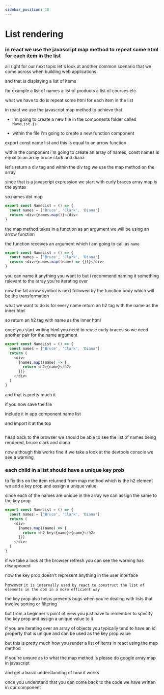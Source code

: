 ```yaml
---
sidebar_position: 18
---
```


# List rendering

### in react we use the javascript map method to repeat some html for each item in the list

  all right for our next topic let's look
  at another common scenario that we come across when building web applications

  and that is displaying a list of items

  for example a list of names a list of
  products a list of courses etc

  what we have to do is repeat some html
  for each item in the list

  in react we use the javascript map method to achieve that

  - i'm going to create a new file in the
    components folder called `NameList.js`

  - within the file i'm going to create a new function component

  export const name list and this is equal to an arrow function

  within the component i'm going to create an array of names, const names is equal to an array bruce clark and diana

  let's return a div tag and within the div tag we use the map method on the array

  since that is a javascript expression we start with curly braces array.map is the syntax

  so names dot map

  ```js
  export const NameList = () => {
    const names = ['Bruce', 'Clark', 'Diana']
    return <div>{names.map()}</div>
  }
  ```

  the map method takes in a function as an argument we will be using an arrow function

  the function receives an argument which i am going to call as `name`

  ```js
  export const NameList = () => {
    const names = ['Bruce', 'Clark', 'Diana']
    return <div>{names.map((name) => {})}</div>
  }
  ```

  you can name it anything you want to but i recommend naming it something relevant to the array you're iterating over

  now the fat arrow symbol is next followed by the function body which will
  be the transformation

  what we want to do is for every name return an h2 tag with the name as the inner html

  so return an h2 tag with name as the inner html

  once you start writing html you need to reuse curly braces so we need another pair for the name argument

  ```js
  export const NameList = () => {
    const names = ['Bruce', 'Clark', 'Diana']
    return (
      <div>
        {names.map((name) => {
          return <h2>{name}</h2>
        })}
      </div>
    )
  }
  ```

  and that is pretty much it

  if you now save the file

  include it in app component name list

  and import it at the top

  ```js

  ```

  head back to the browser we should be able to see the list of
  names being rendered, bruce clark and diana

  now although this works fine if we take a look at the devtools console
  we see a warning

### each child in a list should have a unique key prob

  to fix this on the item returned from map method
  which is the h2 element we add a key prop and assign a unique value

  since each of the names are unique in the array we can assign the same to the key prop

  ```js
  export const NameList = () => {
    const names = ['Bruce', 'Clark', 'Diana']
    return (
      <div>
        {names.map((name) => {
          return <h2 key={name}>{name}</h2>
        })}
      </div>
    )
  }
  ```

  if we take a look at the browser refresh
  you can see the warning has disappeared

  now the key prop doesn't represent anything in the user interface

  however `it is internally used by react to construct the list of elements in the dom in a more efficient way`

  the key prop also helps prevents bugs when you're dealing with lists that involve sorting or filtering

  but from a beginner's point of view you just have to remember to specify the key prop and assign a unique value to it

  if you are iterating over an array of objects you typically tend to have an id
  property that is unique and can be used as the key prop value

  but this is pretty much how you render a list of items in react using the map method

  if you're unsure as to what the map method is please do google array.map in
  javascript

  and get a basic understanding of how it works

  once you understand that you can come back to the code we have written in our component
